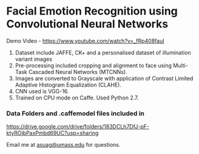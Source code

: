 # Facial Emotion Recognition using Convolutional Neural Networks
Demo Video - https://www.youtube.com/watch?v=_fRp408fauI

1. Dataset include JAFFE, CK+ and a personalised dataset of illumination variant images
2. Pre-processing included cropping and alignment to face using Multi-Task Cascaded Neural Networks (MTCNNs).
3. Images are converted to Grayscale with application of Contrast Limited Adaptive Histogram Equalization (CLAHE).
4. CNN used is VGG-16.
5. Trained on CPU mode on Caffe. Used Python 2.7.

### Data Folders and .caffemodel files included in
https://drive.google.com/drive/folders/183DCLh7DfJ-pF-ktyROjbPaxPmbd69UC?usp=sharing

Email me at asuag@umass.edu for questions.

